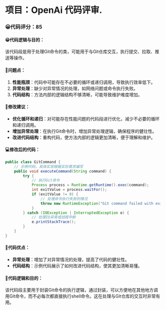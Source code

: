# 项目：OpenAi 代码评审.
### 😀代码评分：85
#### 😀代码逻辑与目的：
该代码段是用于处理Git命令的类，可能用于与Git仓库交互，执行提交、拉取、推送等操作。
#### 🤔问题点：
1. **性能瓶颈**：代码中可能存在不必要的循环或递归调用，导致执行效率低下。
2. **异常处理**：缺少对异常情况的处理，如网络问题或命令执行失败。
3. **代码结构**：方法内部的逻辑结构不够清晰，可能导致维护难度增加。
#### 🎯修改建议：
- **优化循环和递归**：对可能存在性能问题的代码段进行优化，减少不必要的循环和递归调用。
- **增加异常处理**：在执行Git命令时，增加异常处理逻辑，确保程序的健壮性。
- **改进代码结构**：重构代码，使方法内部的逻辑更加清晰，便于理解和维护。

#### 💻修改后的代码：
```java
public class GitCommand {
    // 示例代码，具体实现根据实际需求编写
    public void executeCommand(String command) {
        try {
            // 执行Git命令
            Process process = Runtime.getRuntime().exec(command);
            int exitValue = process.waitFor();
            if (exitValue != 0) {
                // 处理命令执行失败的情况
                throw new RuntimeException("Git command failed with exit value: " + exitValue);
            }
        } catch (IOException | InterruptedException e) {
            // 处理IO异常或线程中断
            e.printStackTrace();
        }
    }
}
```
#### 🌟代码优点：
- **异常处理**：增加了对异常情况的处理，提高了代码的健壮性。
- **代码结构**：示例代码展示了如何改进代码结构，使其更加清晰易懂。

#### 📝代码逻辑和目的：
该代码段主要用于封装Git命令的执行逻辑，通过封装，可以方便地在其他地方调用Git命令，而不必每次都直接执行shell命令。这在处理与Git仓库的交互时非常有用。